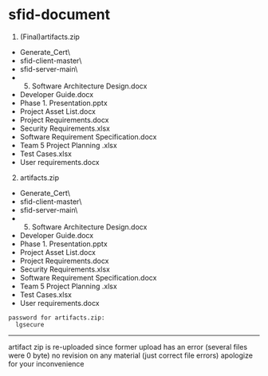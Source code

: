 # sfid-document


1. (Final)artifacts.zip
  - Generate_Cert\
  - sfid-client-master\
  - sfid-server-main\
  - 05. Software Architecture Design.docx
  - Developer Guide.docx
  - Phase 1. Presentation.pptx
  - Project Asset List.docx
  - Project Requirements.docx
  - Security Requirements.xlsx
  - Software Requirement Specification.docx
  - Team 5 Project Planning .xlsx
  - Test Cases.xlsx
  - User requirements.docx


2. artifacts.zip 
  - Generate_Cert\
  - sfid-client-master\
  - sfid-server-main\
  - 05. Software Architecture Design.docx
  - Developer Guide.docx
  - Phase 1. Presentation.pptx
  - Project Asset List.docx
  - Project Requirements.docx
  - Security Requirements.xlsx
  - Software Requirement Specification.docx
  - Team 5 Project Planning .xlsx
  - Test Cases.xlsx
  - User requirements.docx

```
password for artifacts.zip:
  lgsecure
```  

*** 
artifact zip is re-uploaded since former upload has an error
(several files were 0 byte)
no revision on any material (just correct file errors)
apologize for your inconvenience
